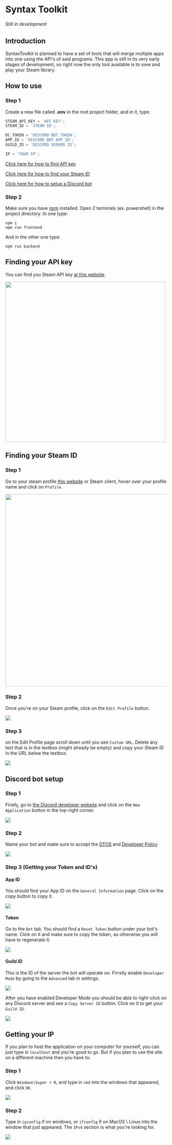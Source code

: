 # Syntax Toolkit

###### Still in development

## Introduction

SyntaxToolkit is planned to have a set of tools that will merge multiple apps into one using the APi's of said programs. This app is still in tis very early stages of development, so right now the only tool available is to view and play your Steam library.

## How to use

### Step 1

Create a new file called **.env** in the root project folder, and in it, type:

```js
STEAM_API_KEY = 'API KEY';
STEAM_ID = 'STEAM ID';

DC_TOKEN = 'DISCORD BOT TOKEN';
APP_ID = 'DISCORD BOT APP ID';
GUILD_ID = 'DISCORD SERVER ID';

IP = 'YOUR IP';
```

[Click here for how to find API key](https://github.com/MaxTheSyntax/SyntaxToolkit/#finding-your-api-key)

[Click here for how to find your Steam ID](https://github.com/MaxTheSyntax/SyntaxToolkit/#finding-your-steam-id)

[Click here for how to setup a Discord bot](https://github.com/MaxTheSyntax/SyntaxToolkit/#discord-bot-setup)

### Step 2

Make sure you have [npm](https://nodejs.org/en/download) installed. Open 2 terminals (ex. powershell) in the project directory. In one type:

```
npm i
npm run frontend
```

And in the other one type:

```
npm run backend
```

## Finding your API key

You can find you Steam API key [at this website](https://steamcommunity.com/dev/apikey).

<img src="https://cdn.discordapp.com/attachments/1133464215924002846/1133464278121332766/apikey_tutorial.jpg" width="500px;"/>

## Finding your Steam ID

### Step 1

Go to your steam profile [this website](https://steamcommunity.com) or Steam client, hover over your profile name and click on `Profile`.

<img src="https://cdn.discordapp.com/attachments/1133464215924002846/1133467699020836994/id1.jpg" width="600px"/>

### Step 2

Once you're on your Steam profile, click on the `Edit Profile` button.

<img src="https://cdn.discordapp.com/attachments/1133464215924002846/1133470500950118400/id2.jpg" />

### Step 3

on the Edit Profile page scroll down until you see `Custom URL`. Delete any text that is in the textbox (might already be empty) and copy your Steam ID in the URL below the textbox.

<img src="https://cdn.discordapp.com/attachments/1133464215924002846/1133475870200299521/id3.gif" />

## Discord bot setup

### Step 1

Firstly, go to [the Discord developer website]() and click on the `New Application` button in the top-right corner.

<img src="https://cdn.discordapp.com/attachments/1133464215924002846/1158769775548317767/image.png?ex=651d73f3&is=651c2273&hm=047de0d4743d010f54803a6d58bf13ddb1ca2fcf2d4d40bc9d16c998ae847678&" />

### Step 2

Name your bot and make sure to accept the [DTOS](https://discord.com/developers/docs/policies-and-agreements/developer-terms-of-service) and [Developer Policy](https://discord.com/developers/docs/policies-and-agreements/developer-policy)

<img src="https://cdn.discordapp.com/attachments/1133464215924002846/1158770143179047022/image.png?ex=651d744b&is=651c22cb&hm=e54a76fd2116f53a1ea4ab7e6fc5e4b9c24966cd53ff4f97f1705e70bc35643d&" />

### Step 3 (Getting your Token and ID's)

#### App ID

You should find your App ID on the `General Information` page. Click on the copy button to copy it.

<img src="https://cdn.discordapp.com/attachments/1133464215924002846/1158771696459841537/image.png?ex=651d75bd&is=651c243d&hm=fc7e0bacaf4f178347569b6767d70083e60b16cd7a083f234f7b4755abba8d3c&" />

#### Token

Go to the `Bot` tab. You should find a `Reset Token` button under your bot's name. Click on it and make sure to copy the token, as otherwise you will have to regenerate it.

<img src="https://cdn.discordapp.com/attachments/1133464215924002846/1158772399639109693/image.png?ex=651d7665&is=651c24e5&hm=aa7322c9625a84a880eec620ae3f02c9fc25adaf8412fe9a97438d4377e4748e&" />

#### Guild ID

This is the ID of the server the bot will operate on. Firrstly enable `Developer Mode` by going to the `Advanced` tab in settings.

 <img src="https://cdn.discordapp.com/attachments/1133464215924002846/1158773074125148270/image.png?ex=651d7705&is=651c2585&hm=be9c57059680bb442aa98c7e0c1b17c9320f713bfb0edd2dd4faa49cf915a503&" />

After you have enabled Developer Mode you should be able to right-click on any Discord server and see a `Copy Server ID` button. Click on it to get your `Guild ID`.

 <img src="https://cdn.discordapp.com/attachments/1133464215924002846/1158773647981428746/image.png?ex=651d778e&is=651c260e&hm=f225c1dda5fbff3e9be16469cd119651baec14292bbc1373c5415d11a535e9d1&" />

## Getting your IP

If you plan to host the application on your computer for yourself, you can just type in `localhost` and you're good to go. But if you plan to use the site on a different machine then you have to:

### Step 1

Click `Windows\Super + R`, and type in `cmd` into the windows that appeared, and click `OK`.

<img src="https://cdn.discordapp.com/attachments/1133464215924002846/1158774564139061318/image.png?ex=651d7869&is=651c26e9&hm=a6871cf1e506550f3ef77bd26f7a64ec24623943a306d87e88bffb303249b153&" />

### Step 2

Type in `ipconfig` if on windows, or `ifconfig` if on MacOS \ Linux into the window that just appeared. The `IPv4` section is what you're looking for.

<img src="https://cdn.discordapp.com/attachments/1133464215924002846/1158775679140237412/image.png?ex=651d7972&is=651c27f2&hm=357e141931dce797c0f308c2ebbe9827813f7df37b93ae403a5ef8666265f63a&" />
